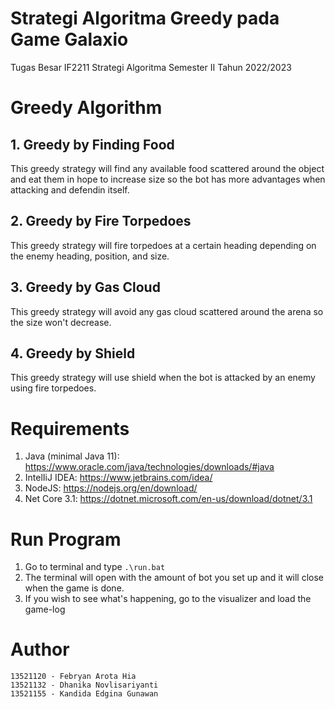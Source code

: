 # Strategi Algoritma Greedy pada Game Galaxio
Tugas Besar IF2211 Strategi Algoritma Semester II Tahun 2022/2023

# Greedy Algorithm
## 1. Greedy by Finding Food
This greedy strategy will find any available food scattered around the object and eat them in hope to increase size so the bot has more advantages when attacking and defendin itself.
## 2. Greedy by Fire Torpedoes
This greedy strategy will fire torpedoes at a certain heading depending on the enemy heading, position, and size.
## 3. Greedy by Gas Cloud
This greedy strategy will avoid any gas cloud scattered around the arena so the size won't decrease.
## 4. Greedy by Shield
This greedy strategy will use shield when the bot is attacked by an enemy using fire torpedoes.


# Requirements
1. Java (minimal Java 11): https://www.oracle.com/java/technologies/downloads/#java
2. IntelIiJ IDEA: https://www.jetbrains.com/idea/
3. NodeJS: https://nodejs.org/en/download/
4. Net Core 3.1: https://dotnet.microsoft.com/en-us/download/dotnet/3.1

# Run Program
1. Go to terminal and type `.\run.bat`
2. The terminal will open with the amount of bot you set up and it will close when the game is done.
3. If you wish to see what's happening, go to the visualizer and load the game-log


# Author
```
13521120 - Febryan Arota Hia
13521132 - Dhanika Novlisariyanti
13521155 - Kandida Edgina Gunawan
```
